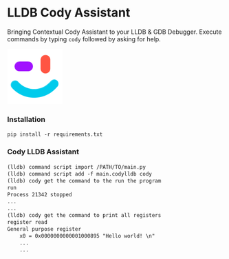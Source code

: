 # LLDB Cody Assistant

Bringing Contextual Cody Assistant to your LLDB & GDB Debugger. Execute commands by typing `cody` followed by asking for help.

![cody-logo](./assets/cody-logo.png)

### Installation

```shell
pip install -r requirements.txt
```

### Cody LLDB Assistant

```shell
(lldb) command script import /PATH/TO/main.py
(lldb) command script add -f main.codylldb cody
(lldb) cody get the command to the run the program
run
Process 21342 stopped
...
...
(lldb) cody get the command to print all registers
register read
General purpose register
    x0 = 0x0000000000001000895 "Hello world! \n"
    ...
    ...
```